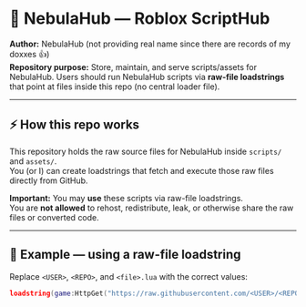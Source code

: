 # 🌌 NebulaHub — Roblox ScriptHub

**Author:** NebulaHub (not providing real name since there are records of my doxxes 👍)  
**Repository purpose:** Store, maintain, and serve scripts/assets for NebulaHub. Users should run NebulaHub scripts via **raw-file loadstrings** that point at files inside this repo (no central loader file).

---

## ⚡ How this repo works
This repository holds the raw source files for NebulaHub inside `scripts/` and `assets/`.  
You (or I) can create loadstrings that fetch and execute those raw files directly from GitHub.

**Important:** You may **use** these scripts via raw-file loadstrings.  
You are **not allowed** to rehost, redistribute, leak, or otherwise share the raw files or converted code.

---

## 🔌 Example — using a raw-file loadstring

Replace `<USER>`, `<REPO>`, and `<file>.lua` with the correct values:

```lua
loadstring(game:HttpGet("https://raw.githubusercontent.com/<USER>/<REPO>/main/scripts/<file>.lua"))()
